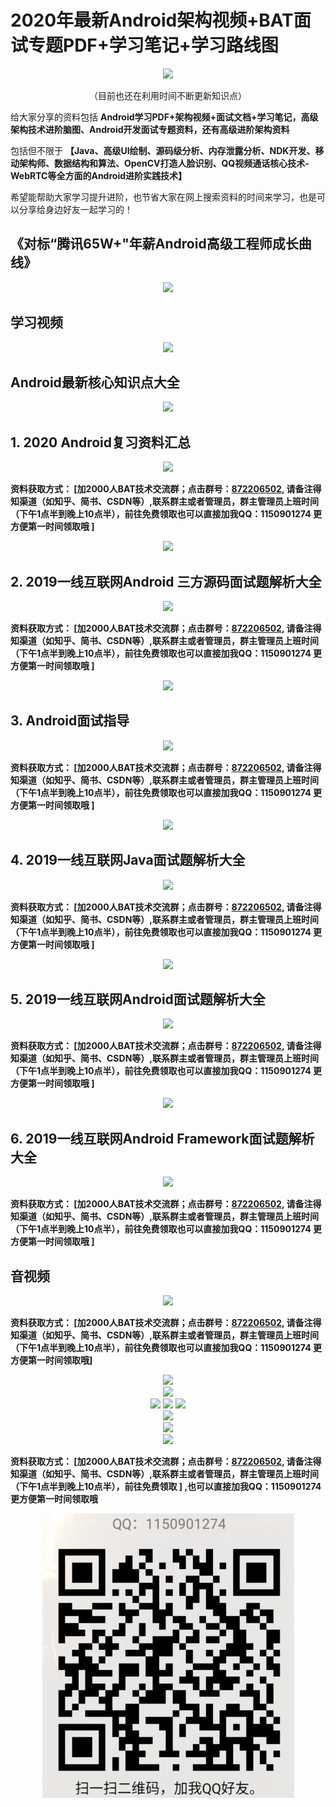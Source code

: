 # 2020年最新Android架构视频+BAT面试专题PDF+学习笔记+学习路线图

<div align=center>
<img src="https://images.gitee.com/uploads/images/2020/0903/145637_c1c45e98_8014590.png">
</div>

<p align = center>（目前也还在利用时间不断更新知识点）</p>

给大家分享的资料包括 **Android学习PDF+架构视频+面试文档+学习笔记，高级架构技术进阶脑图、Android开发面试专题资料，还有高级进阶架构资料** 



包括但不限于 **【Java、高级UI绘制、源码级分析、内存泄露分析、NDK开发、移动架构师、数据结构和算法、OpenCV打造人脸识别、QQ视频通话核心技术-WebRTC等全方面的Android进阶实践技术】** 

希望能帮助大家学习提升进阶，也节省大家在网上搜索资料的时间来学习，也是可以分享给身边好友一起学习的！

## 《对标“腾讯65W+"年薪Android高级工程师成长曲线》

<div  align = center>
<img src="https://images.gitee.com/uploads/images/2020/0903/150122_4e9d7264_8014590.png">
</div>

## 学习视频

<div  align = center>
<img src="https://images.gitee.com/uploads/images/2020/0903/150257_bf2e62a3_8014590.png">
</div>

## Android最新核心知识点大全

<div  align = center>
<img src="https://images.gitee.com/uploads/images/2020/0903/150307_b4c25629_8014590.png">
</div>

## 1. 2020 Android复习资料汇总

<div  align = center>
<img src="https://images.gitee.com/uploads/images/2020/0903/153630_d45f34d5_8014590.png">
</div>

 **资料获取方式：
[加2000人BAT技术交流群；点击群号：[872206502](https://jq.qq.com/?_wv=1027&k=h536LTvD), 请备注得知渠道（如知乎、简书、CSDN等）,联系群主或者管理员，群主管理员上班时间（下午1点半到晚上10点半），前往免费领取也可以直接加我QQ：1150901274 更方便第一时间领取哦 ]** 

<div  align = center>
<img src="https://images.gitee.com/uploads/images/2020/1009/140329_72788f62_8014590.png">
</div>

## 2. 2019一线互联网Android 三方源码面试题解析大全

<div  align = center>
<img src="https://images.gitee.com/uploads/images/2020/0903/151538_30efe46e_8014590.png">
</div>

 **资料获取方式：
[加2000人BAT技术交流群；点击群号：[872206502](https://jq.qq.com/?_wv=1027&k=h536LTvD), 请备注得知渠道（如知乎、简书、CSDN等）,联系群主或者管理员，群主管理员上班时间（下午1点半到晚上10点半），前往免费领取也可以直接加我QQ：1150901274 更方便第一时间领取哦 ]** 

<div  align = center>
<img src="https://images.gitee.com/uploads/images/2020/1009/140329_72788f62_8014590.png">
</div>

## 3. Android面试指导

<div  align = center>
<img src="https://images.gitee.com/uploads/images/2020/0903/151634_cba5a294_8014590.png">
</div>


 **资料获取方式：
[加2000人BAT技术交流群；点击群号：[872206502](https://jq.qq.com/?_wv=1027&k=h536LTvD), 请备注得知渠道（如知乎、简书、CSDN等）,联系群主或者管理员，群主管理员上班时间（下午1点半到晚上10点半），前往免费领取也可以直接加我QQ：1150901274 更方便第一时间领取哦 ]** 

<div  align = center>
<img src="https://images.gitee.com/uploads/images/2020/1009/140329_72788f62_8014590.png">
</div>

## 4. 2019一线互联网Java面试题解析大全

<div  align = center>
<img src="https://images.gitee.com/uploads/images/2020/0903/152749_aa70c29a_8014590.png">
</div>

 **资料获取方式：
[加2000人BAT技术交流群；点击群号：[872206502](https://jq.qq.com/?_wv=1027&k=h536LTvD), 请备注得知渠道（如知乎、简书、CSDN等）,联系群主或者管理员，群主管理员上班时间（下午1点半到晚上10点半），前往免费领取也可以直接加我QQ：1150901274 更方便第一时间领取哦 ]** 

<div  align = center>
<img src="https://images.gitee.com/uploads/images/2020/1009/140329_72788f62_8014590.png">
</div>

## 5. 2019一线互联网Android面试题解析大全

<div  align = center>
<img src="https://images.gitee.com/uploads/images/2020/0903/152736_08622c59_8014590.png">
</div>

 **资料获取方式：
[加2000人BAT技术交流群；点击群号：[872206502](https://jq.qq.com/?_wv=1027&k=h536LTvD), 请备注得知渠道（如知乎、简书、CSDN等）,联系群主或者管理员，群主管理员上班时间（下午1点半到晚上10点半），前往免费领取也可以直接加我QQ：1150901274 更方便第一时间领取哦 ]** 

<div  align = center>
<img src="https://images.gitee.com/uploads/images/2020/1009/140329_72788f62_8014590.png">
</div>

## 6. 2019一线互联网Android Framework面试题解析大全

<div  align = center>
<img src="https://images.gitee.com/uploads/images/2020/0903/152802_e4eb7b86_8014590.png">
</div>

 **资料获取方式：
[加2000人BAT技术交流群；点击群号：[872206502](https://jq.qq.com/?_wv=1027&k=h536LTvD), 请备注得知渠道（如知乎、简书、CSDN等）,联系群主或者管理员，群主管理员上班时间（下午1点半到晚上10点半），前往免费领取也可以直接加我QQ：1150901274 更方便第一时间领取哦 ]** 

## 音视频
<div  align = center>
<img src="https://images.gitee.com/uploads/images/2020/0903/163903_8d234976_8014590.png">
</div>

 **资料获取方式：
[加2000人BAT技术交流群；点击群号：[872206502](https://jq.qq.com/?_wv=1027&k=h536LTvD), 请备注得知渠道（如知乎、简书、CSDN等）,联系群主或者管理员，群主管理员上班时间（下午1点半到晚上10点半），前往免费领取也可以直接加我QQ：1150901274 更方便第一时间领取哦]** 

<div  align = center>
<img src="https://images.gitee.com/uploads/images/2020/1009/140329_72788f62_8014590.png">
</div>

<div  align = center>
<img src="https://images.gitee.com/uploads/images/2020/0903/152929_bb135112_8014590.png">
</div>

<div  align = center>
<img src="https://images.gitee.com/uploads/images/2020/0903/152958_25726b87_8014590.png">
<img src="https://upload-images.jianshu.io/upload_images/16810022-480134fc915f32cb.png?imageMogr2/auto-orient/strip|imageView2/2/w/860/format/webp">
<img src="https://upload-images.jianshu.io/upload_images/16810022-907aae3b0f8dbe4d.png?imageMogr2/auto-orient/strip|imageView2/2/format/webp">
</div>
<div  align = center>
<img src="https://images.gitee.com/uploads/images/2020/0903/153005_d0ccc35c_8014590.png">
</div>

<div  align = center>
<img src="https://images.gitee.com/uploads/images/2020/0903/153034_2e628117_8014590.png">
</div>

<div  align = center>
<img src="https://images.gitee.com/uploads/images/2020/0903/153020_c653a849_8014590.png">
</div>
 
**资料获取方式：
[加2000人BAT技术交流群；点击群号：[872206502](https://jq.qq.com/?_wv=1027&k=h536LTvD), 请备注得知渠道（如知乎、简书、CSDN等）,联系群主或者管理员，群主管理员上班时间（下午1点半到晚上10点半），前往免费领取 ] ,也可以直接加我QQ：1150901274 更方便第一时间领取哦**


<div  align = center>
<img src="QQ二维码.jpg">
</div>
